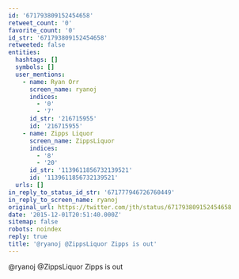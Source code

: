 ```yaml
---
id: '671793809152454658'
retweet_count: '0'
favorite_count: '0'
id_str: '671793809152454658'
retweeted: false
entities:
  hashtags: []
  symbols: []
  user_mentions:
    - name: Ryan Orr
      screen_name: ryanoj
      indices:
        - '0'
        - '7'
      id_str: '216715955'
      id: '216715955'
    - name: Zipps Liquor
      screen_name: ZippsLiquor
      indices:
        - '8'
        - '20'
      id_str: '1139611856732139521'
      id: '1139611856732139521'
  urls: []
in_reply_to_status_id_str: '671777946726760449'
in_reply_to_screen_name: ryanoj
original_url: https://twitter.com/jth/status/671793809152454658
date: '2015-12-01T20:51:40.000Z'
sitemap: false
robots: noindex
reply: true
title: '@ryanoj @ZippsLiquor Zipps is out'
---
```


@ryanoj @ZippsLiquor Zipps is out
